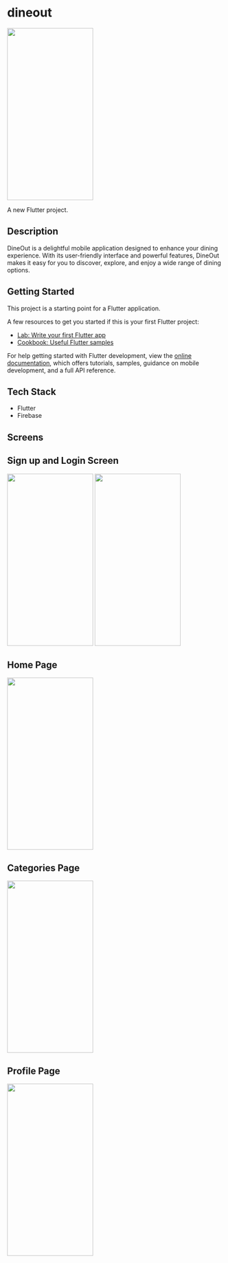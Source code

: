 # dineout
<div style="text-align: left">
  <img src="https://user-images.githubusercontent.com/90978757/235296403-5c8fdd4c-99e1-4f27-a834-ce1f6fd68d3c.png" width="200" height="400">
</div>

A new Flutter project.

## Description
DineOut is a delightful mobile application designed to enhance your dining experience. With its user-friendly interface and powerful features, DineOut makes it easy for you to discover, explore, and enjoy a wide range of dining options.

## Getting Started

This project is a starting point for a Flutter application.

A few resources to get you started if this is your first Flutter project:

- [Lab: Write your first Flutter app](https://docs.flutter.dev/get-started/codelab)
- [Cookbook: Useful Flutter samples](https://docs.flutter.dev/cookbook)

For help getting started with Flutter development, view the
[online documentation](https://docs.flutter.dev/), which offers tutorials,
samples, guidance on mobile development, and a full API reference.

## Tech Stack
- Flutter
- Firebase

## Screens

 ## Sign up and Login Screen

<div style="text-align: left">
  <img src="https://user-images.githubusercontent.com/90978757/235295968-58dada70-e901-4cdd-8b8f-924b467688b5.png" width="200" height="400">
  <img src="https://user-images.githubusercontent.com/90978757/235295986-8cf6f281-277b-412f-aa6f-7ca203e86d0d.png" width="200" height="400">
</div>

## Home Page
<div style="text-align: left">
  <img src="https://user-images.githubusercontent.com/90978757/235296027-16f52e9b-c2d6-4f01-85c1-3fdcf19ef8d4.png" width="200" height="400">
</div>

## Categories Page
<div style="text-align: left">
  <img src="https://user-images.githubusercontent.com/90978757/235296036-ceb8bd51-a027-4119-821c-c902dbd0e4d6.png" width="200" height="400">
</div>

## Profile Page
<div style="text-align: left">
  <img src="https://user-images.githubusercontent.com/90978757/235296373-4b1396e8-c7ff-4679-85dc-40730498ed2a.png" width="200" height="400">
</div>

